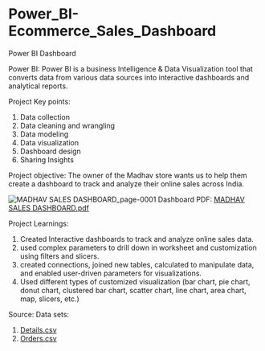 # Power_BI-Ecommerce_Sales_Dashboard
Power BI Dashboard

Power BI: Power BI is a business Intelligence & Data Visualization tool that converts data from various data sources into interactive dashboards
and analytical reports.


Project Key points:
1. Data collection
2. Data cleaning and wrangling
3. Data modeling
4. Data visualization
5. Dashboard design
6. Sharing Insights

Project objective: 
The owner of the Madhav store wants us to help them create a dashboard to track and analyze their online sales across India.

![MADHAV SALES DASHBOARD_page-0001](https://github.com/vishnuvardhankunsoth/Power_BI-Ecommerce_Sales_Dashboard/assets/140096940/572c8ecb-52fd-43ed-a4bb-a7f259de11a2)
Dashboard PDF: [MADHAV SALES DASHBOARD.pdf](https://github.com/vishnuvardhankunsoth/Power_BI-Ecommerce_Sales_Dashboard/files/14002092/MADHAV.SALES.DASHBOARD.pdf)



Project Learnings:
1. Created Interactive dashboards to track and analyze online sales data.
2. used complex parameters to drill down in worksheet and customization using filters and slicers.
3. created connections, joined new tables, calculated to manipulate data, and enabled user-driven parameters for visualizations.
4. Used different types of customized visualization (bar chart, pie chart, donut chart, clustered bar chart, scatter chart, line chart, area chart, map, slicers, etc.)


Source:
Data sets: 
1. [Details.csv](https://github.com/vishnuvardhankunsoth/Power_BI-Ecommerce_Sales_Dashboard/files/14002084/Details.csv)
2. [Orders.csv](https://github.com/vishnuvardhankunsoth/Power_BI-Ecommerce_Sales_Dashboard/files/14002087/Orders.csv)





